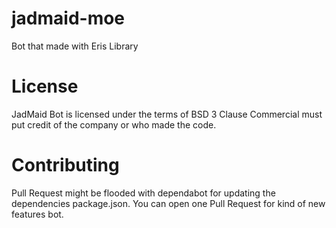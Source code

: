 # jadmaid-moe
Bot that made with Eris Library

# License
JadMaid Bot is licensed under the terms of BSD 3 Clause
Commercial must put credit of the company or who made the code.

# Contributing
Pull Request might be flooded with dependabot for updating the dependencies package.json.
You can open one Pull Request for kind of new features bot.
